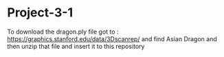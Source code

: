 # Project-3-1
To download the dragon.ply file got to : https://graphics.stanford.edu/data/3Dscanrep/ and find Asian Dragon and then unzip that file and insert it to this repository

